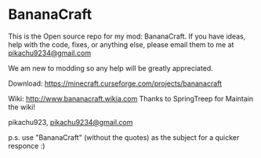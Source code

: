 # BananaCraft

This is the Open source repo for my mod: BananaCraft.
  If you have ideas, help with the code, fixes, or anything else, please email them to me at pikachu9234@gmail.com
  
  We am new to modding so any help will be greatly appreciated. 
  
  Download: https://minecraft.curseforge.com/projects/bananacraft
  
  Wiki: http://www.bananacraft.wikia.com
    Thanks to SpringTreep for Maintain the wiki!
  
pikachu923,
  pikachu9234@gmail.com
  
p.s. use "BananaCraft" (without the quotes) as the subject for a quicker responce :)
  
